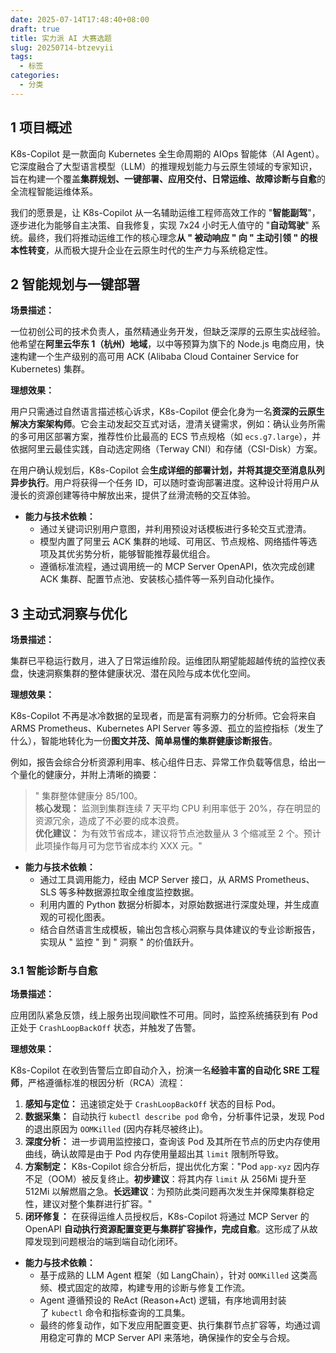 ```yaml
---
date: 2025-07-14T17:48:40+08:00
draft: true
title: 实力派 AI 大赛选题
slug: 20250714-btzevyii
tags:
  - 标签
categories:
  - 分类
---
```


## 1 项目概述

K8s-Copilot 是一款面向 Kubernetes 全生命周期的 AIOps 智能体（AI Agent）。它深度融合了大型语言模型（LLM）的推理规划能力与云原生领域的专家知识，旨在构建一个覆盖**集群规划、一键部署、应用交付、日常运维、故障诊断与自愈**的全流程智能运维体系。

我们的愿景是，让 K8s-Copilot 从一名辅助运维工程师高效工作的 "**智能副驾**"，逐步进化为能够自主决策、自我修复，实现 7x24 小时无人值守的 "**自动驾驶**" 系统。最终，我们将推动运维工作的核心理念**从 " 被动响应 " 向 " 主动引领 " 的根本性转变**，从而极大提升企业在云原生时代的生产力与系统稳定性。

## 2 智能规划与一键部署

**场景描述：**

一位初创公司的技术负责人，虽然精通业务开发，但缺乏深厚的云原生实战经验。他希望在**阿里云华东 1（杭州）地域**，以中等预算为旗下的 Node.js 电商应用，快速构建一个生产级别的高可用 ACK (Alibaba Cloud Container Service for Kubernetes) 集群。

**理想效果：**

用户只需通过自然语言描述核心诉求，K8s-Copilot 便会化身为一名**资深的云原生解决方案架构师**。它会主动发起交互式对话，澄清关键需求，例如：确认业务所需的多可用区部署方案，推荐性价比最高的 ECS 节点规格（如 `ecs.g7.large`），并依据阿里云最佳实践，自动选定网络（Terway CNI）和存储（CSI-Disk）方案。

在用户确认规划后，K8s-Copilot 会**生成详细的部署计划，并将其提交至消息队列异步执行**。用户将获得一个任务 ID，可以随时查询部署进度。这种设计将用户从漫长的资源创建等待中解放出来，提供了丝滑流畅的交互体验。

- **能力与技术依赖：**
    - 通过关键词识别用户意图，并利用预设对话模板进行多轮交互式澄清。
    - 模型内置了阿里云 ACK 集群的地域、可用区、节点规格、网络插件等选项及其优劣势分析，能够智能推荐最优组合。
    - 遵循标准流程，通过调用统一的 MCP Server OpenAPI，依次完成创建 ACK 集群、配置节点池、安装核心插件等一系列自动化操作。

## 3 主动式洞察与优化

**场景描述：**

集群已平稳运行数月，进入了日常运维阶段。运维团队期望能超越传统的监控仪表盘，快速洞察集群的整体健康状况、潜在风险与成本优化空间。

**理想效果：**

K8s-Copilot 不再是冰冷数据的呈现者，而是富有洞察力的分析师。它会将来自 ARMS Prometheus、Kubernetes API Server 等多源、孤立的监控指标（发生了什么），智能地转化为一份**图文并茂、简单易懂的集群健康诊断报告**。

例如，报告会综合分析资源利用率、核心组件日志、异常工作负载等信息，给出一个量化的健康分，并附上清晰的摘要：

>" 集群整体健康分 85/100。  
> **核心发现：** 监测到集群连续 7 天平均 CPU 利用率低于 20%，存在明显的资源冗余，造成了不必要的成本浪费。  
> **优化建议：** 为有效节省成本，建议将节点池数量从 3 个缩减至 2 个。预计此项操作每月可为您节省成本约 XXX 元。"

- **能力与技术依赖：**
    - 通过工具调用能力，经由 MCP Server 接口，从 ARMS Prometheus、SLS 等多种数据源拉取全维度监控数据。
    - 利用内置的 Python 数据分析脚本，对原始数据进行深度处理，并生成直观的可视化图表。
    - 结合自然语言生成模板，输出包含核心洞察与具体建议的专业诊断报告，实现从 " 监控 " 到 " 洞察 " 的价值跃升。

### 3.1 智能诊断与自愈

**场景描述：**

应用团队紧急反馈，线上服务出现间歇性不可用。同时，监控系统捕获到有 Pod 正处于 `CrashLoopBackOff` 状态，并触发了告警。

**理想效果：**

K8s-Copilot 在收到告警后立即自动介入，扮演一名**经验丰富的自动化 SRE 工程师**，严格遵循标准的根因分析（RCA）流程：

1. **感知与定位：** 迅速锁定处于 `CrashLoopBackOff` 状态的目标 Pod。
2. **数据采集：** 自动执行 `kubectl describe pod` 命令，分析事件记录，发现 Pod 的退出原因为 `OOMKilled` (因内存耗尽被终止)。
3. **深度分析：** 进一步调用监控接口，查询该 Pod 及其所在节点的历史内存使用曲线，确认故障是由于 Pod 内存使用量超出其 `limit` 限制所导致。
4. **方案制定：** K8s-Copilot 综合分析后，提出优化方案："Pod `app-xyz` 因内存不足（OOM）被反复终止。**初步建议**：将其内存 `limit` 从 256Mi 提升至 512Mi 以解燃眉之急。**长远建议**：为预防此类问题再次发生并保障集群稳定性，建议对整个集群进行扩容。"
5. **闭环修复：** 在获得运维人员授权后，K8s-Copilot 将通过 MCP Server 的 OpenAPI **自动执行资源配置变更与集群扩容操作，完成自愈**。这形成了从故障发现到问题根治的端到端自动化闭环。

- **能力与技术依赖：**
    - 基于成熟的 LLM Agent 框架（如 LangChain），针对 `OOMKilled` 这类高频、模式固定的故障，构建专用的诊断与修复工作流。
    - Agent 遵循预设的 ReAct (Reason+Act) 逻辑，有序地调用封装了 `kubectl` 命令和指标查询的工具集。
    - 最终的修复动作，如下发应用配置变更、执行集群节点扩容等，均通过调用稳定可靠的 MCP Server API 来落地，确保操作的安全与合规。
